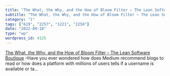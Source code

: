 ```yaml
---
title: "The What, the Why, and the How of Bloom Filter – The Lean Software Boutique"
subtitle: "The What, the Why, and the How of Bloom Filter – The Lean Software Boutique"
category: "1"
tags: ["619", "2257", "1221", "2258"]
date: "2022-09-10"
type: "wp"
wordpress_id: 4125
---
```

[ The What, the Why, and the How of Bloom Filter – The Lean Software Boutique]( https://www.ombulabs.com/blog/systemdesign/ruby/bloom-filter-and-what-makes-them-special.html) –Have you ever wondered how does Medium recommend blogs to read or how does a platform with millions of users tells if a username is available or ta…